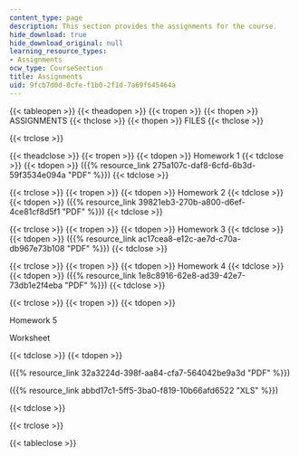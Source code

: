```yaml
---
content_type: page
description: This section provides the assignments for the course.
hide_download: true
hide_download_original: null
learning_resource_types:
- Assignments
ocw_type: CourseSection
title: Assignments
uid: 9fcb7d0d-8cfe-f1b0-2f1d-7a69f645464a
---
```


{{< tableopen >}}
{{< theadopen >}}
{{< tropen >}}
{{< thopen >}}
ASSIGNMENTS
{{< thclose >}}
{{< thopen >}}
FILES
{{< thclose >}}

{{< trclose >}}

{{< theadclose >}}
{{< tropen >}}
{{< tdopen >}}
Homework 1
{{< tdclose >}}
{{< tdopen >}}
({{% resource_link 275a107c-daf8-6cfd-6b3d-59f3534e094a "PDF" %}})
{{< tdclose >}}

{{< trclose >}}
{{< tropen >}}
{{< tdopen >}}
Homework 2
{{< tdclose >}}
{{< tdopen >}}
({{% resource_link 39821eb3-270b-a800-d6ef-4ce81cf8d5f1 "PDF" %}})
{{< tdclose >}}

{{< trclose >}}
{{< tropen >}}
{{< tdopen >}}
Homework 3
{{< tdclose >}}
{{< tdopen >}}
({{% resource_link ac17cea8-e12c-ae7d-c70a-db967e73b108 "PDF" %}})
{{< tdclose >}}

{{< trclose >}}
{{< tropen >}}
{{< tdopen >}}
Homework 4
{{< tdclose >}}
{{< tdopen >}}
({{% resource_link 1e8c8916-62e8-ad39-42e7-73db1e2f4eba "PDF" %}})
{{< tdclose >}}

{{< trclose >}}
{{< tropen >}}
{{< tdopen >}}


Homework 5

Worksheet


{{< tdclose >}}
{{< tdopen >}}


({{% resource_link 32a3224d-398f-aa84-cfa7-564042be9a3d "PDF" %}})

({{% resource_link abbd17c1-5ff5-3ba0-f819-10b66afd6522 "XLS" %}})


{{< tdclose >}}

{{< trclose >}}

{{< tableclose >}}